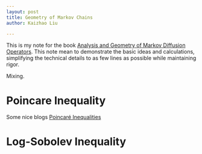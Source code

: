 ```yaml
---
layout: post
title: Geometry of Markov Chains
author: Kaizhao Liu

---
```


This is my note for the book [Analysis and Geometry of Markov Diffusion Operators](https://link.springer.com/book/10.1007/978-3-319-00227-9).
This note mean to demonstrate the basic ideas and calculations, simplifying the technical details to as few lines as possible while maintaining rigor.

Mixing.



# Poincare Inequality

Some nice blogs
[Poincaré Inequalities](https://stevensoojin.kim/blog/poincare-inequalities/)


# Log-Sobolev Inequality

